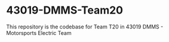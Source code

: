 # 43019-DMMS-Team20
This repository is the codebase for Team T20 in 43019 DMMS - Motorsports Electric Team
